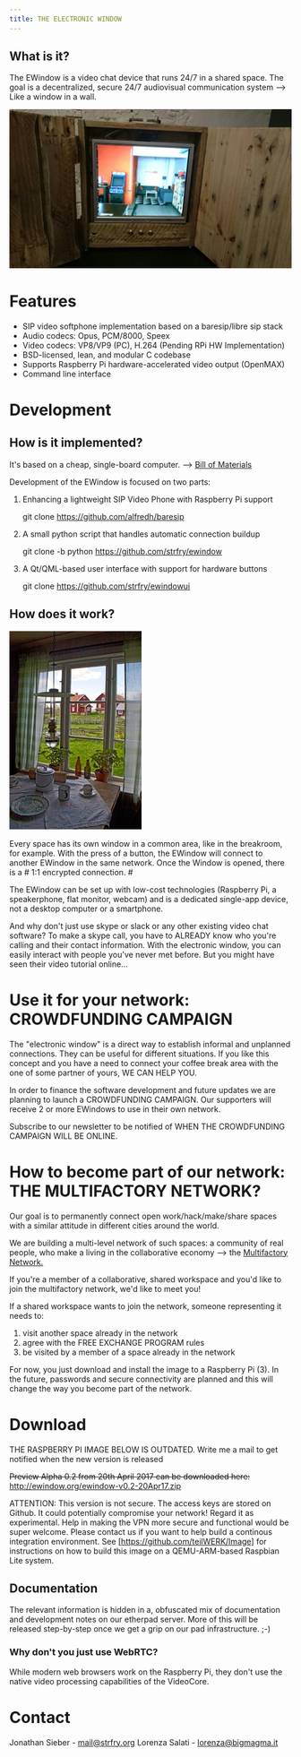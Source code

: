 ```yaml
---
title: THE ELECTRONIC WINDOW
---
```

## What is it?

The EWindow is a video chat device that runs 24/7 in a shared space.
The goal is a decentralized, secure 24/7 audiovisual communication system --> Like a window in a wall.

![A view into the Fablab Munich](images/EWindow_HEi_VOW.jpg)

# Features

- SIP video softphone implementation based on a baresip/libre sip stack
- Audio codecs: Opus, PCM/8000, Speex
- Video codecs: VP8/VP9 (PC), H.264 (Pending RPi HW Implementation)
- BSD-licensed, lean, and modular C codebase
- Supports Raspberry Pi hardware-accelerated video output (OpenMAX)
- Command line interface


Development  
===========

## How is it implemented?

It's based on a cheap, single-board computer. --> [Bill of Materials](manual/EWindow-BOM.md)

Development of the EWindow is focused on two parts:

1) Enhancing a lightweight SIP Video Phone with Raspberry Pi support

    git clone https://github.com/alfredh/baresip

2) A small python script that handles automatic connection buildup

    git clone -b python https://github.com/strfry/ewindow
    
3) A Qt/QML-based user interface with support for hardware buttons

    git clone https://github.com/strfry/ewindowui
    


## How does it work?

![the typical CASE di RINGHIERA, in North Italy. Every window is one in front of the other one and interaction is much more than in a flat.](Hackpad-D-export-09Dec2016_files/multifactory.jpg)

Every space has its own window in a common area, like in the breakroom, for example.
With the press of a button, the EWindow will connect to another EWindow in the same network.
Once the Window is opened, there is a # 1:1 encrypted connection. #

The EWindow can be set up with low-cost technologies (Raspberry Pi, a speakerphone, flat monitor, webcam) and is a dedicated single-app device, not a desktop computer or a smartphone.

And why don't just use skype or slack or any other existing video chat software? To make a skype call, you have to ALREADY know who you're calling and their contact information. With the electronic window, you can easily interact with people you've never met before. But you might have seen their video tutorial online...


# Use it for your network: CROWDFUNDING CAMPAIGN

The "electronic window" is a direct way to establish informal and unplanned connections. 
They can be useful for different situations.
If you like this concept and you have a need to connect your coffee break area with the one of some partner of yours, 
WE CAN HELP YOU.

In order to finance the software development and future updates we are planning to launch a CROWDFUNDING CAMPAIGN.
Our supporters will receive 2 or more EWindows to use in their own network.

Subscribe to our newsletter to be notified of WHEN THE CROWDFUNDING CAMPAIGN WILL BE ONLINE.



# How to become part of our network: THE MULTIFACTORY NETWORK?

Our goal is to permanently connect open work/hack/make/share spaces with a similar attitude in different cities around the world.

We are building a multi-level network of such spaces: a community of real people, who make a living in the collaborative economy --> the [Multifactory Network.](MultiFactory.md)

If you're a member of a collaborative, shared workspace and you'd like to join the multifactory network, 
we'd like to meet you!

If a shared workspace wants to join the network, someone representing it needs to:
1. visit another space already in the network
2. agree with the FREE EXCHANGE PROGRAM rules
3. be visited by a member of a space already in the network

For now, you just download and install the image to a Raspberry Pi (3).
In the future, passwords and secure connectivity are planned and this will change the way you become part of the network.

Download  
========

THE RASPBERRY PI IMAGE BELOW IS OUTDATED. Write me a mail to get notified when the new version is released

~~Preview Alpha 0.2 from 20th April 2017 can be downloaded here:~~
http://ewindow.org/ewindow-v0.2-20Apr17.zip

ATTENTION: This version is not secure. The access keys are stored on Github. It could potentially compromise your network!
Regard it as experimental.
Help in making the VPN more secure and functional would be super welcome.
Please contact us if you want to help build a continous integration environment.
See [https://github.com/teilWERK/Image] for instructions on how to build this image on a QEMU-ARM-based Raspbian Lite system.


## Documentation

The relevant information is hidden in a, obfuscated mix of documentation and development notes on our etherpad server.
More of this will be released step-by-step once we get a grip on our pad infrastructure. ;-)


### Why don't you just use WebRTC?

While modern web browsers work on the Raspberry Pi, they don't use the native video processing capabilities of the VideoCore.


Contact
=======

Jonathan Sieber - mail@strfry.org
Lorenza Salati - lorenza@bigmagma.it
